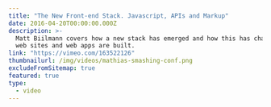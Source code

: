 ```yaml
---
title: "The New Front-end Stack. Javascript, APIs and Markup"
date: 2016-04-20T00:00:00.000Z
description: >-
  Matt Biilmann covers how a new stack has emerged and how this has changed how
  web sites and web apps are built.
link: "https://vimeo.com/163522126"
thumbnailurl: /img/videos/mathias-smashing-conf.png
excludeFromSitemap: true
featured: true
type:
  - video
---
```

